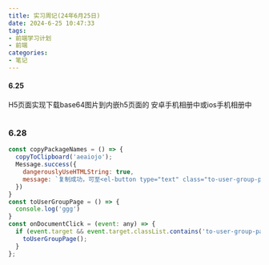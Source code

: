 ```yaml
---
title: 实习周记(24年6月25日)
date: 2024-6-25 10:47:33  
tags:
- 前端学习计划
- 前端
categories: 
- 笔记
---
```


#### 6.25

H5页面实现下载base64图片到内嵌h5页面的 安卓手机相册中或ios手机相册中

```js

```

### 6.28

```js
const copyPackageNames = () => {
  copyToClipboard('aeaiojo');
  Message.success({
    dangerouslyUseHTMLString: true,
    message: `复制成功，可至<el-button type="text" class="to-user-group-page">批量复制包名</el-button>圈选用户`
  })
}
const toUserGroupPage = () => {
  console.log('ggg')
}
const onDocumentClick = (event: any) => {
  if (event.target && event.target.classList.contains('to-user-group-page')) {
    toUserGroupPage();
  }
};
```

